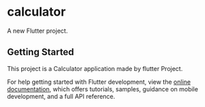 # calculator

A new Flutter project.

## Getting Started

This project is a Calculator application made by flutter Project.


For help getting started with Flutter development, view the
[online documentation](https://docs.flutter.dev/), which offers tutorials,
samples, guidance on mobile development, and a full API reference.
